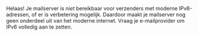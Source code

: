 Helaas! Je mailserver is *niet* bereikbaar voor verzenders met moderne IPv6-adressen, of er is verbetering mogelijk. Daardoor maakt je mailserver nog geen onderdeel uit van het moderne internet. Vraag je e-mailprovider om IPv6 volledig aan te zetten.
